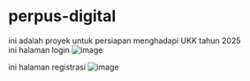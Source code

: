 # perpus-digital
ini adalah proyek untuk persiapan menghadapi UKK tahun 2025<br>
ini halaman login
![image](https://github.com/user-attachments/assets/f79dcc87-f52f-4460-97e9-6e4a5c3183b1)

ini halaman registrasi
![image](https://github.com/user-attachments/assets/b449d557-80a0-48c8-ba6b-dd41c52b929d)
